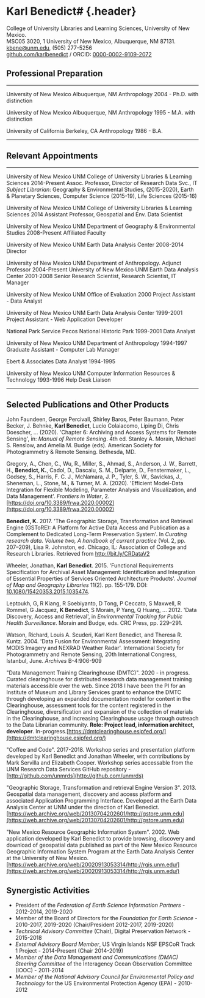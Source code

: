 
# Karl Benedict# {.header}

College of University Libraries and Learning Sciences, University of New Mexico.\
MSC05 3020, 1 University of New Mexico, Albuquerque, NM 87131. \
kbene@unm.edu, (505) 277-5256 \
[github.com/karlbenedict](http://github.com/karlbenedict) / ORCID: [0000-0002-9109-2072](https://orcid.org/0000-0002-9109-2072)

## Professional Preparation
------------------------ ------------------- -------------- ------------------------------
University of New Mexico Albuquerque, NM     Anthropology   2004 - Ph.D. with distinction

University of New Mexico Albuquerque, NM     Anthropology   1995 - M.A. with distinction

University of California Berkeley, CA        Anthropology   1986 - B.A.
------------------------ ------------------- -------------- ------------------------------


## Relevant Appointments
------------------------ ------------------------------------------------------- ------------
University of New Mexico UNM College of University Libraries & Learning Sciences 2014-Present
                         Assoc. Professor, Director of Research Data Svc., IT     
                         *Subject Librarian*: Geography & Environmental Studies, 
                         (2015-2020), Earth & Planetary Sciences, Computer 
                         Science (2015-19), Life Sciences (2015-16)

University of New Mexico UNM College of University Libraries & Learning Sciences 2014
                         Assistant Professor, Geospatial and Env. Data Scientist

University of New Mexico UNM Department of Geography & Environmental Studies     2008-Present
                         Affiliated Faculty

University of New Mexico UNM Earth Data Analysis Center                          2008-2014
                         Director

University of New Mexico UNM Department of Anthropology. Adjunct Professor       2004-Present
University of New Mexico UNM Earth Data Analysis Center                          2001-2008
                         Senior Research Scientist, Research Scientist,
                         IT Manager

University of New Mexico UNM Office of Evaluation                                2000
                         Project Assistant - Data Analyst

University of New Mexico UNM Earth Data Analysis Center                          1999-2001
                         Project Assistant - Web Application Developer

National Park Service    Pecos National Historic Park                            1999-2001
                         Data Analyst

University of New Mexico UNM Department of Anthropology                          1994-1997
                         Graduate Assistant - Computer Lab Manager

Ebert & Associates       Data Analyst                                            1994-1995

University of New Mexico UNM Computer Information Resources & Technology         1993-1996
                         Help Desk Liaison
------------------------ ------------------------------------------------------- ------------

## Selected Publications and Other Products

John Faundeen, George Percivall, Shirley Baros, Peter Baumann, Peter Becker, J. Behnke, **Karl Benedict**, Lucio Colaiacomo, Liping Di, Chris Doescher, ... (2020). 'Chapter 6: Archiving and Access Systems for Remote Sensing', in: *Manual of Remote Sensing*. 4th ed.  Stanley A. Morain, Michael S. Renslow, and Amelia M. Budge (eds). American Society for Photogrammetry & Remote Sensing. Bethesda, MD.  

Gregory, A., Chen, C., Wu, R., Miller, S., Ahmad, S., Anderson, J. W., Barrett, H., **Benedict, K.**, Cadol, D., Dascalu, S. M., Delparte, D., Fenstermaker, L., Godsey, S., Harris, F. C. J., McNamara, J. P., Tyler, S. W., Savickas, J., Sheneman, L., Stone, M., & Turner, M. A. (2020). 'Efficient Model-Data Integration for Flexible Modeling, Parameter Analysis and Visualization, and Data Management'. *Frontiers in Water*, 2. [https://doi.org/10.3389/frwa.2020.00002](https://doi.org/10.3389/frwa.2020.00002)

**Benedict, K.** 2017. 'The Geographic Storage, Transformation and Retrieval Engine (GSToRE): A Platform for Active Data Access and Publication as a Complement to Dedicated Long-Term Preservation System'. In *Curating research data. Volume two, A handbook of current practice* (Vol. 2, pp. 207–209), Lisa R. Johnston, ed. Chicago, IL: Association of College and Research Libraries. Retrieved from <http://bit.ly/CRDataV2>

Wheeler, Jonathan, **Karl Benedict**. 2015. 'Functional Requirements Specification for Archival Asset Management: Identification and Integration of Essential Properties of Services Oriented Architecture Products'. *Journal of Map and Geography Libraries* 11(2). pp. 155-179. DOI: [10.1080/15420353.2015.1035474](http://www.tandfonline.com/doi/full/10.1080/15420353.2015.1035474).

Leptoukh, G, R Kiang, R Soebiyanto, D Tong, P Ceccato, S Maxwell, R Rommel, G Jacquez, **K Benedict**, S Morain, P Yang, Q Huang, ... 2012. 'Data Discovery, Access and Retrieval', in *Environmental Tracking for Public Health Surveillance*. Morain and Budge, eds. CRC Press, pp. 229–291.

Watson, Richard, Louis A. Scuderi, Karl Kent Benedict, and Theresa R. Kuntz. 2004. 'Data Fusion for Environmental Assessment: Integrating MODIS Imagery and NEXRAD Weather Radar'. International Society for Photogrammetry and Remote Sensing,  20th International Congress, Istanbul, June. *Archives* B-4:906-909

"Data Management Training Clearinghouse (DMTC)". 2020 - in progress. Curated clearinghouse for distributed research data management training materials accessible over the web. Since 2018 I have been the PI for an Institute of Museum and Library Services grant to enhance the DMTC through developing an expanded documentation model for content in the Clearinghouse, assessment tools for the content registered in the Clearinghouse, diversification and expansion of the collection of materials in the Clearinghouse, and increasing Clearinghouse usage through outreach to the Data Librarian community. **Role: Project lead, information architect, developer**. In-progress.[https://dmtclearinghouse.esipfed.org/](https://dmtclearinghouse.esipfed.org/)

"Coffee and Code". 2017-2018. Workshop series and presentation platform developed by Karl Benedict and Jonathan Wheeler, with contributions by Mark Servilla and Elizabeth Cooper. Workshop series accessable from the UNM Research Data Services GitHub repository - [http://github.com/unmrds](http://github.com/unmrds)

"Geographic Storage, Transformation and retrieval Engine Version 3". 2013. Geospatial data management, discovery and access platform and associated Application Programming Interface. Developed at the Earth Data Analysis Center at UNM under the direction of Karl Benedict. [https://web.archive.org/web/20130704202601/http://gstore.unm.edu](https://web.archive.org/web/20130704202601/http://gstore.unm.edu)

"New Mexico Resource Geographic Information System". 2002. Web application developed by Karl Benedict to provide browsing, discovery and download of geospatial data published as part of the New Mexico Resource Geographic Information System Program at the Earth Data Analysis Center at the University of New Mexico. [https://web.archive.org/web/20020913053314/http://rgis.unm.edu/](https://web.archive.org/web/20020913053314/http://rgis.unm.edu/)

## Synergistic Activities

* President of the *Federation of Earth Science Information Partners* - 2012-2014, 2019-2020
* Member of the Board of Directors for the *Foundation for Earth Science* - 2010-2017, 2019-2020 (Chair/President 2012-2017, 2019-2020)
* *Technical Advisory Committee* (Chair), Digital Preservation Network - 2015-2018
* *External Advisory Board Member*, US Virgin Islands NSF EPSCoR Track 1 Project - 2014-Present (Chair 2014-2019)
* *Member of the Data Management and Communications (DMAC) Steering Committee* of the Interagency Ocean Observation Committee (IOOC) - 2011-2014
* *Member of the National Advisory Council for Environmental Policy and Technology* for the US Environmental Protection Agency (EPA) - 2010-2012

